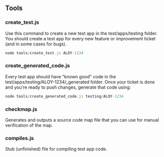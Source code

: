 ## Tools

### create_test.js

Use this command to create a new test app in the test/apps/testing folder. You should create a test app for every new feature or improvement ticket (and in some cases for bugs).

```javascript
node tools/create_test.js ALOY-1234
```

### create_generated_code.js

Every test app should have "known good" code in the test/apps/testing/ALOY-1234/_generated folder. Once your ticket is done and you're ready to push changes, generate that code using:

```javascript
node tools/create_generated_code.js testing/ALOY-1234
```

### checkmap.js

Generates and outputs a source code map file that you can use for manual verification of the map.

### compiles.js

Stub (unfinished) file for compiling test app code.
